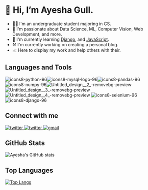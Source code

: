 # 👋 Hi, I’m Ayesha Gull.

* 👩‍💻 I'm an undergraduate student majoring in CS.
* 🌈 I'm passionate about Data Science, ML, Computer Vision, Web Development, and more.
* 🔭 I'm currently learning [Django](https://www.djangoproject.com/), and [JavaScript](https://developer.mozilla.org/en-US/docs/Web/JavaScript).
* ⚒️ I'm currently working on creating a personal blog.
* 📈 Here to display my work and help others with their.

## Languages and Tools
![icons8-python-96](https://user-images.githubusercontent.com/106478752/189045726-9f0d46f3-fdfe-4777-bfa2-86117883f0e5.png)![icons8-mysql-logo-96](https://user-images.githubusercontent.com/106478752/189045775-4b735ef7-3444-415d-a0c9-12d32d293541.png)![icons8-pandas-96](https://user-images.githubusercontent.com/106478752/189045740-1fe2153c-de5f-46b9-9ef1-0de2e6a89576.png)![icons8-numpy-96](https://user-images.githubusercontent.com/106478752/189048959-1931796d-fe3c-48e3-8c45-9ed221b561a9.png)![Untitled_design__2_-removebg-preview](https://user-images.githubusercontent.com/106478752/215386687-42702291-06a8-435e-935c-acd672dbb09f.png)
![Untitled_design__3_-removebg-preview](https://user-images.githubusercontent.com/106478752/215386581-63b8c6b3-b317-4c0c-b836-0b79cb84a052.png)
![Untitled_design__4_-removebg-preview](https://user-images.githubusercontent.com/106478752/215386592-814582d7-6cb6-496b-8de6-4ed62dc18ba8.png)
![icons8-selenium-96](https://user-images.githubusercontent.com/106478752/189048425-74d9e4ae-775d-47d4-9f64-645c1f7845aa.png)
![icons8-django-96](https://user-images.githubusercontent.com/106478752/189052619-1108f576-b528-4f2e-babe-b8839ad6337b.png)

## Connect with me

<a href="https://twitter.com/ayesha_g7" target="_blank" rel="nofollow noopener noreferrer">
  <img alt="twitter" src="https://img.shields.io/badge/twitter-%231DA1F2.svg?&style=for-the-badge&logo=twitter&logoColor=white"/>
</a>

<a href="https://ayeshaiq.hashnode.dev/" target="_blank" rel="nofollow noopener noreferrer">
  <img alt="twitter" src="https://img.shields.io/badge/Hashnode-2962FF?style=for-the-badge&logo=hashnode&logoColor=white"/>
</a>

<a href="mailto:ayeshaiqbal2592@gmail.com" target="_blank" rel="nofollow noopener noreferrer">
  <img alt="gmail" src="https://img.shields.io/badge/gmail-%23D14836.svg?&style=for-the-badge&logo=Gmail&logoColor=white"/>
</a>

## GitHub Stats
![Ayesha's GitHub stats](https://github-readme-stats.vercel.app/api?username=ayeshag7&show_icons=true&theme=radical)

## Top Languages
[![Top Langs](https://github-readme-stats.vercel.app/api/top-langs/?username=ayeshag7&theme=radical)](https://github.com/ayeshag7/github-readme-stats)

<!---
ayeshag7/ayeshag7 is a ✨ special ✨ repository because its `README.md` (this file) appears on your GitHub profile.
You can click the Preview link to take a look at your changes.
--->
